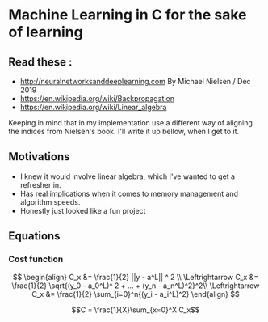 # Machine Learning in C for the sake of learning

## Read these : 

* http://neuralnetworksanddeeplearning.com By Michael Nielsen / Dec 2019
* https://en.wikipedia.org/wiki/Backpropagation
* https://en.wikipedia.org/wiki/Linear_algebra

Keeping in mind that in my implementation use a different way of aligning the 
indices from Nielsen's book. I'll write it up bellow, when I get to it.

## Motivations

* I knew it would involve linear algebra, which I've wanted to get a refresher in. 
* Has real implications when it comes to memory management and algorithm speeds.
* Honestly just looked like a fun project

## Equations

### Cost function

$$
\begin{align}
C_x &= \frac{1}{2} ||y - a^L|| ^ 2 \\
\Leftrightarrow C_x &= \frac{1}{2} \sqrt{(y_0 - a_0^L)^ 2 + ... + (y_n - a_n^L)^2}^2\\
\Leftrightarrow C_x &= \frac{1}{2} \sum_{i=0}^n{(y_i - a_i^L)^2}
\end{align}
$$


$$C = \frac{1}{X}\sum_{x=0}^X C_x$$
